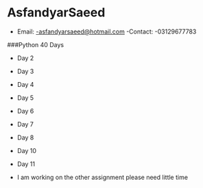 # AsfandyarSaeed
- Email:
  -asfandyarsaeed@hotmail.com
-Contact:
  -03129677783


###Python 40 Days
- Day 2
- Day 3
- Day 4
- Day 5
- Day 6
- Day 7
- Day 8
- Day 10
- Day 11

- I am working on the other assignment please need little time 
